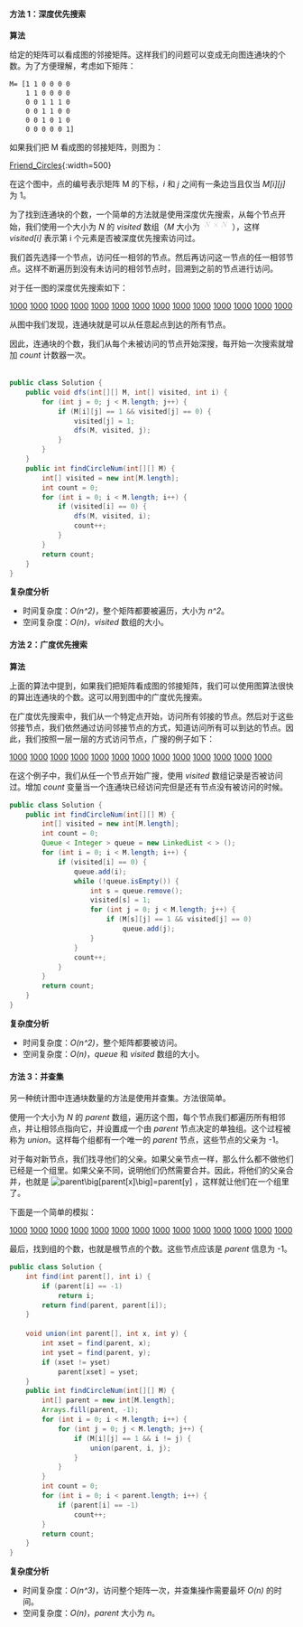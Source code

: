 #### 方法 1：深度优先搜索

**算法**

给定的矩阵可以看成图的邻接矩阵。这样我们的问题可以变成无向图连通块的个数。为了方便理解，考虑如下矩阵：

```
M= [1 1 0 0 0 0
    1 1 0 0 0 0
    0 0 1 1 1 0
    0 0 1 1 0 0
    0 0 1 0 1 0
    0 0 0 0 0 1]
```

如果我们把 M 看成图的邻接矩阵，则图为：

 [Friend_Circles](https://pic.leetcode-cn.com/Figures/647_Friend_Circles_1.jpg){:width=500}

在这个图中，点的编号表示矩阵 M 的下标，*i* 和 *j* 之间有一条边当且仅当 *M[i][j]* 为 1。

为了找到连通块的个数，一个简单的方法就是使用深度优先搜索，从每个节点开始，我们使用一个大小为 *N* 的 *visited* 数组（*M* 大小为 ![N\timesN ](./p__N_times_N_.png) ），这样 *visited[i]* 表示第 i 个元素是否被深度优先搜索访问过。

我们首先选择一个节点，访问任一相邻的节点。然后再访问这一节点的任一相邻节点。这样不断遍历到没有未访问的相邻节点时，回溯到之前的节点进行访问。

对于任一图的深度优先搜索如下：

  [1000](https://pic.leetcode-cn.com/Figures/547_Friend_Circles_dfsSlide35.JPG)  [1000](https://pic.leetcode-cn.com/Figures/547_Friend_Circles_dfsSlide36.JPG)  [1000](https://pic.leetcode-cn.com/Figures/547_Friend_Circles_dfsSlide37.JPG)  [1000](https://pic.leetcode-cn.com/Figures/547_Friend_Circles_dfsSlide38.JPG)  [1000](https://pic.leetcode-cn.com/Figures/547_Friend_Circles_dfsSlide39.JPG)  [1000](https://pic.leetcode-cn.com/Figures/547_Friend_Circles_dfsSlide40.JPG)  [1000](https://pic.leetcode-cn.com/Figures/547_Friend_Circles_dfsSlide41.JPG)  [1000](https://pic.leetcode-cn.com/Figures/547_Friend_Circles_dfsSlide42.JPG)  [1000](https://pic.leetcode-cn.com/Figures/547_Friend_Circles_dfsSlide43.JPG)  [1000](https://pic.leetcode-cn.com/Figures/547_Friend_Circles_dfsSlide44.JPG)  [1000](https://pic.leetcode-cn.com/Figures/547_Friend_Circles_dfsSlide45.JPG)  [1000](https://pic.leetcode-cn.com/Figures/547_Friend_Circles_dfsSlide46.JPG)  [1000](https://pic.leetcode-cn.com/Figures/547_Friend_Circles_dfsSlide47.JPG)  [1000](https://pic.leetcode-cn.com/Figures/547_Friend_Circles_dfsSlide48.JPG) 

从图中我们发现，连通块就是可以从任意起点到达的所有节点。

因此，连通块的个数，我们从每个未被访问的节点开始深搜，每开始一次搜索就增加 *count* 计数器一次。

```Java []

public class Solution {
    public void dfs(int[][] M, int[] visited, int i) {
        for (int j = 0; j < M.length; j++) {
            if (M[i][j] == 1 && visited[j] == 0) {
                visited[j] = 1;
                dfs(M, visited, j);
            }
        }
    }
    public int findCircleNum(int[][] M) {
        int[] visited = new int[M.length];
        int count = 0;
        for (int i = 0; i < M.length; i++) {
            if (visited[i] == 0) {
                dfs(M, visited, i);
                count++;
            }
        }
        return count;
    }
}
```


**复杂度分析**

* 时间复杂度：*O(n^2)*，整个矩阵都要被遍历，大小为 *n^2*。
* 空间复杂度：*O(n)*，*visited* 数组的大小。

#### 方法 2：广度优先搜索

**算法**

上面的算法中提到，如果我们把矩阵看成图的邻接矩阵，我们可以使用图算法很快的算出连通块的个数。这可以用到图中的广度优先搜索。

在广度优先搜索中，我们从一个特定点开始，访问所有邻接的节点。然后对于这些邻接节点，我们依然通过访问邻接节点的方式，知道访问所有可以到达的节点。因此，我们按照一层一层的方式访问节点，广搜的例子如下：

  [1000](https://pic.leetcode-cn.com/Figures/547_Friend_Circles_bfsSlide50.JPG)  [1000](https://pic.leetcode-cn.com/Figures/547_Friend_Circles_bfsSlide51.JPG)  [1000](https://pic.leetcode-cn.com/Figures/547_Friend_Circles_bfsSlide52.JPG)  [1000](https://pic.leetcode-cn.com/Figures/547_Friend_Circles_bfsSlide53.JPG)  [1000](https://pic.leetcode-cn.com/Figures/547_Friend_Circles_bfsSlide54.JPG)  [1000](https://pic.leetcode-cn.com/Figures/547_Friend_Circles_bfsSlide55.JPG)  [1000](https://pic.leetcode-cn.com/Figures/547_Friend_Circles_bfsSlide56.JPG)  [1000](https://pic.leetcode-cn.com/Figures/547_Friend_Circles_bfsSlide57.JPG)  [1000](https://pic.leetcode-cn.com/Figures/547_Friend_Circles_bfsSlide58.JPG)  [1000](https://pic.leetcode-cn.com/Figures/547_Friend_Circles_bfsSlide59.JPG)  [1000](https://pic.leetcode-cn.com/Figures/547_Friend_Circles_bfsSlide60.JPG)  [1000](https://pic.leetcode-cn.com/Figures/547_Friend_Circles_bfsSlide61.JPG)  [1000](https://pic.leetcode-cn.com/Figures/547_Friend_Circles_bfsSlide62.JPG) 

在这个例子中，我们从任一个节点开始广搜，使用 *visited* 数组记录是否被访问过。增加 *count* 变量当一个连通块已经访问完但是还有节点没有被访问的时候。

```Java []
public class Solution {
    public int findCircleNum(int[][] M) {
        int[] visited = new int[M.length];
        int count = 0;
        Queue < Integer > queue = new LinkedList < > ();
        for (int i = 0; i < M.length; i++) {
            if (visited[i] == 0) {
                queue.add(i);
                while (!queue.isEmpty()) {
                    int s = queue.remove();
                    visited[s] = 1;
                    for (int j = 0; j < M.length; j++) {
                        if (M[s][j] == 1 && visited[j] == 0)
                            queue.add(j);
                    }
                }
                count++;
            }
        }
        return count;
    }
}
```

**复杂度分析**

* 时间复杂度：*O(n^2)*，整个矩阵都要被访问。
* 空间复杂度：*O(n)*，*queue* 和 *visited* 数组的大小。


#### 方法 3：并查集

另一种统计图中连通块数量的方法是使用并查集。方法很简单。

使用一个大小为 *N* 的 *parent* 数组，遍历这个图，每个节点我们都遍历所有相邻点，并让相邻点指向它，并设置成一个由 *parent* 节点决定的单独组。这个过程被称为 *union*。这样每个组都有一个唯一的 *parent* 节点，这些节点的父亲为 -1。

对于每对新节点，我们找寻他们的父亲。如果父亲节点一样，那么什么都不做他们已经是一个组里。如果父亲不同，说明他们仍然需要合并。因此，将他们的父亲合并，也就是 ![parent\big\[parent\[x\]\big\]=parent\[y\] ](./p__parentbig_parent_x_big_=parent_y__.png) ，这样就让他们在一个组里了。

下面是一个简单的模拟：

  [1000](https://pic.leetcode-cn.com/Figures/547_Friend_Circles_dfsSlide35.JPG)  [1000](https://pic.leetcode-cn.com/Figures/547_Friend_Circles_dfsSlide36.JPG)  [1000](https://pic.leetcode-cn.com/Figures/547_Friend_Circles_dfsSlide37.JPG)  [1000](https://pic.leetcode-cn.com/Figures/547_Friend_Circles_dfsSlide38.JPG)  [1000](https://pic.leetcode-cn.com/Figures/547_Friend_Circles_dfsSlide39.JPG)  [1000](https://pic.leetcode-cn.com/Figures/547_Friend_Circles_dfsSlide40.JPG)  [1000](https://pic.leetcode-cn.com/Figures/547_Friend_Circles_dfsSlide41.JPG)  [1000](https://pic.leetcode-cn.com/Figures/547_Friend_Circles_dfsSlide42.JPG)  [1000](https://pic.leetcode-cn.com/Figures/547_Friend_Circles_dfsSlide43.JPG)  [1000](https://pic.leetcode-cn.com/Figures/547_Friend_Circles_dfsSlide44.JPG)  [1000](https://pic.leetcode-cn.com/Figures/547_Friend_Circles_dfsSlide45.JPG)  [1000](https://pic.leetcode-cn.com/Figures/547_Friend_Circles_dfsSlide46.JPG)  [1000](https://pic.leetcode-cn.com/Figures/547_Friend_Circles_dfsSlide47.JPG)  [1000](https://pic.leetcode-cn.com/Figures/547_Friend_Circles_dfsSlide48.JPG) 


最后，找到组的个数，也就是根节点的个数。这些节点应该是 *parent* 信息为 -1。

```Java []
public class Solution {
    int find(int parent[], int i) {
        if (parent[i] == -1)
            return i;
        return find(parent, parent[i]);
    }

    void union(int parent[], int x, int y) {
        int xset = find(parent, x);
        int yset = find(parent, y);
        if (xset != yset)
            parent[xset] = yset;
    }
    public int findCircleNum(int[][] M) {
        int[] parent = new int[M.length];
        Arrays.fill(parent, -1);
        for (int i = 0; i < M.length; i++) {
            for (int j = 0; j < M.length; j++) {
                if (M[i][j] == 1 && i != j) {
                    union(parent, i, j);
                }
            }
        }
        int count = 0;
        for (int i = 0; i < parent.length; i++) {
            if (parent[i] == -1)
                count++;
        }
        return count;
    }
}
```

**复杂度分析**

* 时间复杂度：*O(n^3)*，访问整个矩阵一次，并查集操作需要最坏 *O(n)* 的时间。
* 空间复杂度：*O(n)*，*parent* 大小为 *n*。
